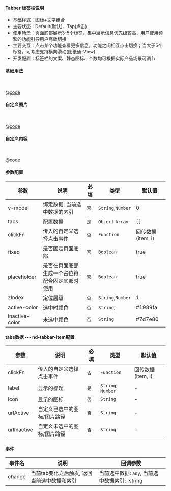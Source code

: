 #### Tabber 标签栏说明

- 基础样式：图标+文字组合
- 主要状态：Default(默认)、Tap(点击)
- 使用场景：页面底部展示3-5个标签，集中展示信息优先级较高，用户使用频繁的功能引导用户高效切换
- 主要交互：点击某个功能查看更多信息，功能之间相互点击切换；当大于5个标签，可考虑支持横向滑动(图纸通-View)
- 开发配置：标签栏的文案、静态图标、个数均可根据实际产品场景可调节


#### 基础用法


<br />

<common-code-format>
  <template #source>
    <APP-ndTabbar-ndTabbar></APP-ndTabbar-ndTabbar>
  </template>

  @[code](../.vuepress/components/APP/ndTabbar/ndTabbar.vue)

</common-code-format>

#### 自定义图片
<br />

<common-code-format>
  <template #source>
    <APP-ndTabbar-ndTabbarPic></APP-ndTabbar-ndTabbarPic>
  </template>

  @[code](../.vuepress/components/APP/ndTabbar/ndTabbarPic.vue)

</common-code-format>



#### 自定义内容

<br />

<common-code-format>
  <template #source>
    <APP-ndTabbar-ndTabbarUnfixed></APP-ndTabbar-ndTabbarUnfixed>
    <br/>
    <span style="font-size:12px;color:#333">在需要自定义的数据中配置slot:name,就可使用对应slot:name插槽</span>
  </template>

  @[code](../.vuepress/components/APP/ndTabbar/ndTabbarUnfixed.vue)

</common-code-format>





#### 参数配置

| 参数                    | 说明                    | 必填 | 类型        | 默认值                                        |
| -------------------     | ------------------------  | ----------- |  ----------- |--------------------------------------------- |
| v-model               | 绑定数据, 当前选中数据的索引 | `否` | `String`,`Number`  |       0     |
| tabs                  | 配置数据|`是` | `Object` `Array`  |      `[]`     |
| clickFn               | 传入的自定义选择点击事件 |`否` | `Function`  |       回传数据(item, i)     |
| fixed                 | 是否固定页面底部 |`否` | `Boolean`  |       true     |
| placeholder           | 是否在页面底部生成一个占位符, 配合固定底部时使用|`否` | `Boolean`  |       true  |
| zIndex                | 定位层级 |`否` | `String`,`Number`  |      1    |
| active-color        | 选中时颜色 |`否` |  `String`,  |     #1989fa     |
| inactive-color        | 未选中颜色 |`否` | `String`  |      #7d7e80    |

#### tabs数据 --- nd-tabbar-item配置

| 参数                    | 说明                       | 必填        |类型        | 默认值                                        |
| -------------------     | ------------------------  | ----------- | ----------- | --------------------------------------------- |
| clickFn    | 传入的自定义选择点击事件 | `否` | `Function`  |       回传数据(item, i)     |
| label      | 显示的标题  | `是` | `String`, `Number`  |       -     |
| icon       | 显示的图标 | `否` | `String`  |       -     |
| urlActive  | 自定义已选中的图标/图片路径|`否` |  `String`  |      -  |
| urlInactive  | 自定义未选中的图标/图片路径 | `否` |  `String`  |      -  |

#### 事件

| 事件名     | 说明                                     | 回调参数            |
| ---------- | ---------------------------------------- | ------------------- |
| change      | 当前tab变化之后触发, 返回当前选中数据和索引 | 当前选中数据: `any`, 当前选中数据索引: `string|number` |



















